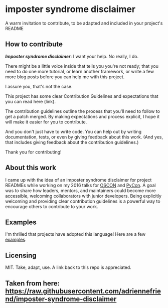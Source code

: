 # imposter syndrome disclaimer
A warm invitation to contribute, to be adapted and included in your project's README

## How to contribute

_**Imposter syndrome disclaimer**_: I want your help. No really, I do.

There might be a little voice inside that tells you you're not ready; that you need to do one more tutorial, or learn another framework, or write a few more blog posts before you can help me with this project.

I assure you, that's not the case.

This project has some clear Contribution Guidelines and expectations that you can read here (link).

The contribution guidelines outline the process that you'll need to follow to get a patch merged. By making expectations and process explicit, I hope it will make it easier for you to contribute.

And you don't just have to write code. You can help out by writing documentation, tests, or even by giving feedback about this work. (And yes, that includes giving feedback about the contribution guidelines.)

Thank you for contributing!

## About this work

I came up with the idea of an imposter syndrome disclaimer for project READMEs while working on my 2016 talks for [OSCON](https://conferences.oreilly.com/oscon/oscon-tx-2016/public/schedule/speaker/230023) and [PyCon](https://www.youtube.com/watch?v=6Uj746j9Heo). A goal was to share how leaders, mentors, and maintainers could become more accessible, welcoming collaborators with junior developers. Being explicitly welcoming and providing clear contribution guidelines is a powerful way to encourage others to contribute to your work.

## Examples

I'm thrilled that projects have adopted this language! Here are a few [examples](https://github.com/adriennefriend/imposter-syndrome-disclaimer/blob/master/examples.md).

## Licensing

MIT. Take, adapt, use. A link back to this repo is appreciated.


## Taken from here: https://raw.githubusercontent.com/adriennefriend/imposter-syndrome-disclaimer
